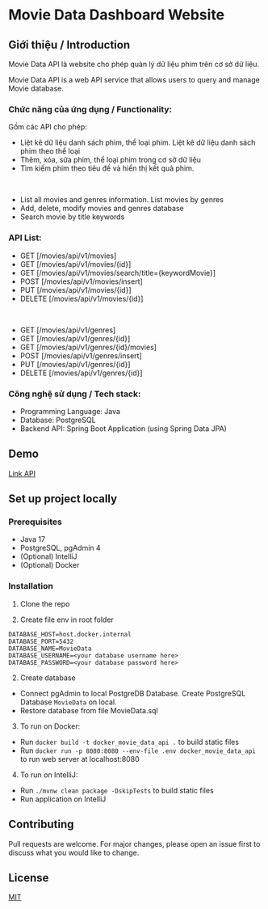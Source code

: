# Movie Data Dashboard Website

## Giới thiệu / Introduction

Movie Data API là website cho phép quản lý dữ liệu phim trên cơ sở dữ liệu.

Movie Data API is a web API service that allows users to query and manage Movie database.

### Chức năng của ứng dụng / Functionality:
Gồm các API cho phép:
- Liệt kê dữ liệu danh sách phim, thể loại phim. Liệt kê dữ liệu danh sách phim theo thể loại
- Thêm, xóa, sửa phim, thể loại phim trong cơ sở dữ liệu
- Tìm kiếm phim theo tiêu đề và hiển thị kết quả phim. 

 <br/>

- List all movies and genres information. List movies by genres
- Add, delete, modify movies and genres database
- Search movie by title keywords

### API List:

- GET [/movies/api/v1/movies]
- GET [/movies/api/v1/movies/{id}]
- GET [/movies/api/v1/movies/search/title={keywordMovie}]
- POST [/movies/api/v1/movies/insert]
- PUT [/movies/api/v1/movies/{id}]
- DELETE [/movies/api/v1/movies/{id}]

<br/>

- GET [/movies/api/v1/genres]
- GET [/movies/api/v1/genres/{id}]
- GET [/movies/api/v1/genres/{id}/movies]
- POST [/movies/api/v1/genres/insert]
- PUT [/movies/api/v1/genres/{id}]
- DELETE [/movies/api/v1/genres/{id}]


### Công nghệ sử dụng / Tech stack:
- Programming Language: Java
- Database: PostgreSQL
- Backend API: Spring Boot Application (using Spring Data JPA)


## Demo
[Link API](https://movie-data-dashboard.onrender.com/movies/api/v1)

## Set up project locally
### Prerequisites
- Java 17
- PostgreSQL, pgAdmin 4
- (Optional) IntelliJ
- (Optional) Docker

### Installation

1. Clone the repo

2. Create file env in root folder
```
DATABASE_HOST=host.docker.internal
DATABASE_PORT=5432
DATABASE_NAME=MovieData
DATABASE_USERNAME=<your database username here>
DATABASE_PASSWORD=<your database password here>
```

2. Create database
- Connect pgAdmin to local PostgreDB Database. Create PostgreSQL Database `MovieData` on local.
- Restore database from file MovieData.sql

3. To run on Docker:
- Run `docker build -t docker_movie_data_api .` to build static files
- Run `docker run -p 8080:8080 --env-file .env docker_movie_data_api` to run web server at localhost:8080 

4. To run on IntelliJ:
- Run `./mvnw clean package -DskipTests` to build static files
- Run application on IntelliJ

## Contributing

Pull requests are welcome. For major changes, please open an issue first
to discuss what you would like to change.

## License

[MIT](https://choosealicense.com/licenses/mit/)
